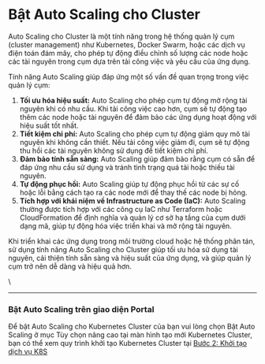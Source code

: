 # Bật Auto Scaling cho Cluster

Auto Scaling cho Cluster là một tính năng trong hệ thống quản lý cụm (cluster management) như Kubernetes, Docker Swarm, hoặc các dịch vụ điện toán đám mây, cho phép tự động điều chỉnh số lượng các node hoặc các tài nguyên trong cụm dựa trên tải công việc và yêu cầu của ứng dụng.

Tính năng Auto Scaling giúp đáp ứng một số vấn đề quan trọng trong việc quản lý cụm:

1. **Tối ưu hóa hiệu suất:** Auto Scaling cho phép cụm tự động mở rộng tài nguyên khi có nhu cầu. Khi tải công việc cao hơn, cụm sẽ tự động tạo thêm các node hoặc tài nguyên để đảm bảo các ứng dụng hoạt động với hiệu suất tốt nhất.
2. **Tiết kiệm chi phí:** Auto Scaling cho phép cụm tự động giảm quy mô tài nguyên khi không cần thiết. Nếu tải công việc giảm đi, cụm sẽ tự động thu hồi các tài nguyên không sử dụng để tiết kiệm chi phí.
3. **Đảm bảo tính sẵn sàng:** Auto Scaling giúp đảm bảo rằng cụm có sẵn để đáp ứng nhu cầu sử dụng và tránh tình trạng quá tải hoặc thiếu tài nguyên.
4. **Tự động phục hồi:** Auto Scaling giúp tự động phục hồi từ các sự cố hoặc lỗi bằng cách tạo ra các node mới để thay thế các node bị hỏng.
5. **Tích hợp với khái niệm về Infrastructure as Code (IaC):** Auto Scaling thường được tích hợp với các công cụ IaC như Terraform hoặc CloudFormation để định nghĩa và quản lý cơ sở hạ tầng của cụm dưới dạng mã, giúp tự động hóa việc triển khai và mở rộng tài nguyên.

Khi triển khai các ứng dụng trong môi trường cloud hoặc hệ thống phân tán, sử dụng tính năng Auto Scaling cho Cluster giúp tối ưu hóa sử dụng tài nguyên, cải thiện tính sẵn sàng và hiệu suất của ứng dụng, và giúp quản lý cụm trở nên dễ dàng và hiệu quả hơn.

\


***

### **Bật Auto Scaling trên giao diện Portal** <a href="#batautoscalingchocluster-batautoscalingtrengiaodienportal" id="batautoscalingchocluster-batautoscalingtrengiaodienportal"></a>

Để bật Auto Scaling cho Kubernetes Cluster của bạn vui lòng chọn Bật Auto Scaling ở mục Tùy chọn nâng cao tại màn hình tạo mới Kubernetes Cluster, bạn có thể xem quy trình khởi tạo Kubernetes Cluster tại [Bước 2: Khởi tạo dịch vụ K8S](../bat-dau-voi-kubernetes-cluster/buoc-2-khoi-tao-dich-vu-k8s.md)

